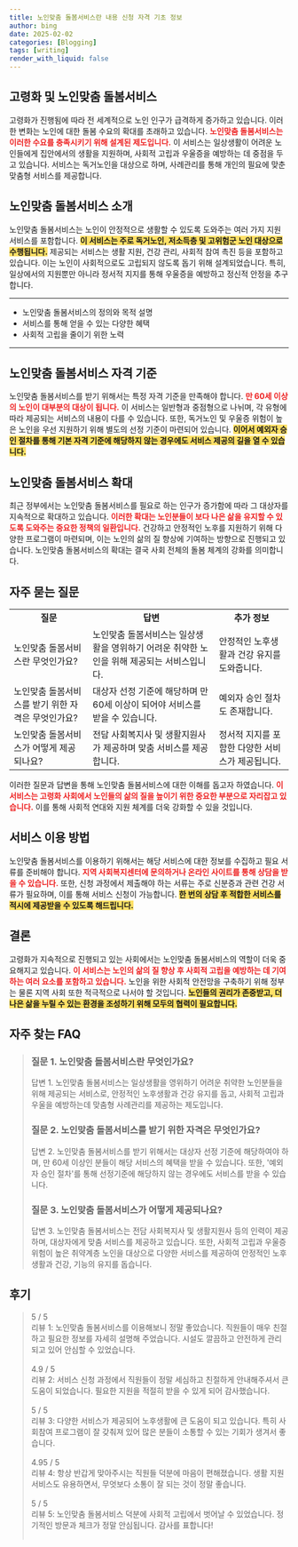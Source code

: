 ```yaml
---
title: 노인맞춤 돌봄서비스란 내용 신청 자격 기초 정보
author: bing
date: 2025-02-02
categories: [Blogging]
tags: [writing]
render_with_liquid: false
---
```



<h2 id='고령화_및_노인맞춤_돌봄서비스'>고령화 및 노인맞춤 돌봄서비스</h2>

<p>고령화가 진행됨에 따라 전 세계적으로 노인 인구가 급격하게 증가하고 있습니다. 이러한 변화는 노인에 대한 돌봄 수요의 확대를 초래하고 있습니다. <b><span style="color: #ee2323;">노인맞춤 돌봄서비스는 이러한 수요를 충족시키기 위해 설계된 제도입니다.</span></b> 이 서비스는 일상생활이 어려운 노인들에게 집안에서의 생활을 지원하며, 사회적 고립과 우울증을 예방하는 데 중점을 두고 있습니다. 서비스는 독거노인을 대상으로 하며, 사례관리를 통해 개인의 필요에 맞춘 맞춤형 서비스를 제공합니다.</p>

<h2 id='노인맞춤_돌봄서비스_소개'>노인맞춤 돌봄서비스 소개</h2>

<p>노인맞춤 돌봄서비스는 노인이 안정적으로 생활할 수 있도록 도와주는 여러 가지 지원 서비스를 포함합니다. <b><span style="background-color: #ffe066;">이 서비스는 주로 독거노인, 저소득층 및 고위험군 노인 대상으로 수행됩니다.</span></b> 제공되는 서비스는 생활 지원, 건강 관리, 사회적 참여 촉진 등을 포함하고 있습니다. 이는 노인이 사회적으로도 고립되지 않도록 돕기 위해 설계되었습니다. 특히, 일상에서의 지원뿐만 아니라 정서적 지지를 통해 우울증을 예방하고 정신적 안정을 추구합니다.</p>

<hr />

<ul>
    <li>노인맞춤 돌봄서비스의 정의와 목적 설명</li>
    <li>서비스를 통해 얻을 수 있는 다양한 혜택</li>
    <li>사회적 고립을 줄이기 위한 노력</li>
</ul>

<hr />

<h2 id='노인맞춤_돌봄서비스_자격_기준'>노인맞춤 돌봄서비스 자격 기준</h2>

<p>노인맞춤 돌봄서비스를 받기 위해서는 특정 자격 기준을 만족해야 합니다. <b><span style="color: #ee2323;">만 60세 이상의 노인이 대부분의 대상이 됩니다.</span></b> 이 서비스는 일반형과 중점형으로 나뉘며, 각 유형에 따라 제공되는 서비스의 내용이 다를 수 있습니다. 또한, 독거노인 및 우울증 위험이 높은 노인을 우선 지원하기 위해 별도의 선정 기준이 마련되어 있습니다. <b><span style="background-color: #ffe066;">이어서 예외자 승인 절차를 통해 기본 자격 기준에 해당하지 않는 경우에도 서비스 제공의 길을 열 수 있습니다.</span></b></p>

<h2 id='노인맞춤_돌봄서비스_확대'>노인맞춤 돌봄서비스 확대</h2>

<p>최근 정부에서는 노인맞춤 돌봄서비스를 필요로 하는 인구가 증가함에 따라 그 대상자를 지속적으로 확대하고 있습니다. <b><span style="color: #ee2323;">이러한 확대는 노인분들이 보다 나은 삶을 유지할 수 있도록 도와주는 중요한 정책의 일환입니다.</span></b> 건강하고 안정적인 노후를 지원하기 위해 다양한 프로그램이 마련되며, 이는 노인의 삶의 질 향상에 기여하는 방향으로 진행되고 있습니다. 노인맞춤 돌봄서비스의 확대는 결국 사회 전체의 돌봄 체계의 강화를 의미합니다.</p>

<h2 id='자주_묻는_질문'>자주 묻는 질문</h2>

<table>
    <tr>
        <td style="text-align: center; height: 17px;"><b>질문</b></td>
        <td style="text-align: center; height: 17px;"><b>답변</b></td>
        <td style="text-align: center; height: 17px;"><b>추가 정보</b></td>
    </tr>
    <tr>
        <td>노인맞춤 돌봄서비스란 무엇인가요?</td>
        <td>노인맞춤 돌봄서비스는 일상생활을 영위하기 어려운 취약한 노인을 위해 제공되는 서비스입니다.</td>
        <td>안정적인 노후생활과 건강 유지를 도와줍니다.</td>
    </tr>
    <tr>
        <td>노인맞춤 돌봄서비스를 받기 위한 자격은 무엇인가요?</td>
        <td>대상자 선정 기준에 해당하며 만 60세 이상이 되어야 서비스를 받을 수 있습니다.</td>
        <td>예외자 승인 절차도 존재합니다.</td>
    </tr>
    <tr>
        <td>노인맞춤 돌봄서비스가 어떻게 제공되나요?</td>
        <td>전담 사회복지사 및 생활지원사가 제공하며 맞춤 서비스를 제공합니다.</td>
        <td>정서적 지지를 포함한 다양한 서비스가 제공됩니다.</td>
    </tr>
</table>

<p>이러한 질문과 답변을 통해 노인맞춤 돌봄서비스에 대한 이해를 돕고자 하였습니다. <b><span style="color: #ee2323;">이 서비스는 고령화 사회에서 노인들의 삶의 질을 높이기 위한 중요한 부분으로 자리잡고 있습니다.</span></b> 이를 통해 사회적 연대와 지원 체계를 더욱 강화할 수 있을 것입니다.</p>

<h2 id='서비스_이용방법'>서비스 이용 방법</h2>

<p>노인맞춤 돌봄서비스를 이용하기 위해서는 해당 서비스에 대한 정보를 수집하고 필요 서류를 준비해야 합니다. <b><span style="color: #ee2323;">지역 사회복지센터에 문의하거나 온라인 사이트를 통해 상담을 받을 수 있습니다.</span></b> 또한, 신청 과정에서 제출해야 하는 서류는 주로 신분증과 관련 건강 서류가 필요하며, 이를 통해 서비스 신청이 가능합니다. <b><span style="background-color: #ffe066;"> 한 번의 상담 후 적합한 서비스를 적시에 제공받을 수 있도록 해드립니다.</span></b></p>

<h2 id='결론'>결론</h2>

<p>고령화가 지속적으로 진행되고 있는 사회에서는 노인맞춤 돌봄서비스의 역할이 더욱 중요해지고 있습니다. <b><span style="color: #ee2323;">이 서비스는 노인의 삶의 질 향상 후 사회적 고립을 예방하는 데 기여하는 여러 요소를 포함하고 있습니다.</span></b> 노인을 위한 사회적 안전망을 구축하기 위해 정부는 물론 지역 사회 또한 적극적으로 나서야 할 것입니다. <b><span style="background-color: #ffe066;">노인들의 권리가 존중받고, 더 나은 삶을 누릴 수 있는 환경을 조성하기 위해 모두의 협력이 필요합니다.</span></b></p>


<h2 id='자주_찾는_FAQ'>자주 찾는 FAQ</h2>
<div itemscope="" itemtype="https://schema.org/FAQPage"> 
<blockquote> 
<div itemscope="" itemprop="mainEntity" itemtype="https://schema.org/Question"> 
<h3 itemprop="name">질문 1. 노인맞춤 돌봄서비스란 무엇인가요?</h3> 
<div itemscope="" itemprop="acceptedAnswer" itemtype="https://schema.org/Answer"> 
<span itemprop="text"> 
<p>답변 1. 노인맞춤 돌봄서비스는 일상생활을 영위하기 어려운 취약한 노인분들을 위해 제공되는 서비스로, 안정적인 노후생활과 건강 유지를 돕고, 사회적 고립과 우울을 예방하는데 맞춤형 사례관리를 제공하는 제도입니다.</p> 
</span> 
</div> 
</div> 

<div itemscope="" itemprop="mainEntity" itemtype="https://schema.org/Question"> 
<h3 itemprop="name">질문 2. 노인맞춤 돌봄서비스를 받기 위한 자격은 무엇인가요?</h3> 
<div itemscope="" itemprop="acceptedAnswer" itemtype="https://schema.org/Answer"> 
<span itemprop="text"> 
<p>답변 2. 노인맞춤 돌봄서비스를 받기 위해서는 대상자 선정 기준에 해당하여야 하며, 만 60세 이상인 분들이 해당 서비스의 혜택을 받을 수 있습니다. 또한, '예외자 승인 절차'를 통해 선정기준에 해당하지 않는 경우에도 서비스를 받을 수 있습니다.</p> 
</span> 
</div> 
</div> 

<div itemscope="" itemprop="mainEntity" itemtype="https://schema.org/Question"> 
<h3 itemprop="name">질문 3. 노인맞춤 돌봄서비스가 어떻게 제공되나요?</h3> 
<div itemscope="" itemprop="acceptedAnswer" itemtype="https://schema.org/Answer"> 
<span itemprop="text"> 
<p>답변 3. 노인맞춤 돌봄서비스는 전담 사회복지사 및 생활지원사 등의 인력이 제공하며, 대상자에게 맞춤 서비스를 제공하고 있습니다. 또한, 사회적 고립과 우울증 위험이 높은 취약계층 노인을 대상으로 다양한 서비스를 제공하여 안정적인 노후생활과 건강, 기능의 유지를 돕습니다.</p> 
</span> 
</div> 
</div> 

</blockquote> 
</div>
<h2 id='후기'>후기</h2>
<div itemscope itemtype="https://schema.org/Product">
  <blockquote>
  <div itemprop="review" itemscope itemtype="https://schema.org/Review">
      <div itemprop="reviewRating" itemscope itemtype="https://schema.org/Rating"> <span itemprop="ratingValue">5</span> / <span itemprop="bestRating">5</span> </div>
      <span itemprop="reviewBody">리뷰 1: 노인맞춤 돌봄서비스를 이용해보니 정말 좋았습니다. 직원들이 매우 친절하고 필요한 정보를 자세히 설명해 주었습니다. 시설도 깔끔하고 안전하게 관리되고 있어 안심할 수 있었습니다.</span>
  </div>
  <br>
  <div itemprop="review" itemscope itemtype="https://schema.org/Review">
      <div itemprop="reviewRating" itemscope itemtype="https://schema.org/Rating"> <span itemprop="ratingValue">4.9</span> / <span itemprop="bestRating">5</span> </div>
      <span itemprop="reviewBody">리뷰 2: 서비스 신청 과정에서 직원들이 정말 세심하고 친절하게 안내해주셔서 큰 도움이 되었습니다. 필요한 지원을 적절히 받을 수 있게 되어 감사했습니다.</span>
  </div>
  <br>
  <div itemprop="review" itemscope itemtype="https://schema.org/Review">
      <div itemprop="reviewRating" itemscope itemtype="https://schema.org/Rating"> <span itemprop="ratingValue">5</span> / <span itemprop="bestRating">5</span> </div>
      <span itemprop="reviewBody">리뷰 3: 다양한 서비스가 제공되어 노후생활에 큰 도움이 되고 있습니다. 특히 사회참여 프로그램이 잘 갖춰져 있어 많은 분들이 소통할 수 있는 기회가 생겨서 좋습니다.</span>
  </div>
  <br>
  <div itemprop="review" itemscope itemtype="https://schema.org/Review">
      <div itemprop="reviewRating" itemscope itemtype="https://schema.org/Rating"> <span itemprop="ratingValue">4.95</span> / <span itemprop="bestRating">5</span> </div>
      <span itemprop="reviewBody">리뷰 4: 항상 반갑게 맞아주시는 직원들 덕분에 마음이 편해졌습니다. 생활 지원 서비스도 유용하면서, 무엇보다 소통이 잘 되는 것이 정말 좋습니다.</span>
  </div>
  <br>
  <div itemprop="review" itemscope itemtype="https://schema.org/Review">
      <div itemprop="reviewRating" itemscope itemtype="https://schema.org/Rating"> <span itemprop="ratingValue">5</span> / <span itemprop="bestRating">5</span> </div>
      <span itemprop="reviewBody">리뷰 5: 노인맞춤 돌봄서비스 덕분에 사회적 고립에서 벗어날 수 있었습니다. 정기적인 방문과 체크가 정말 안심됩니다. 감사를 표합니다!</span>
  </div>
  <br>
  </blockquote>
</div>
